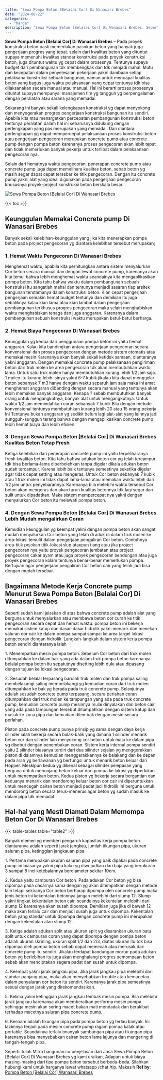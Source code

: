 ```yaml
---
title: "Sewa Pompa Beton [Belalai Cor] Di Wanasari Brebes"
date: "2024-08-22"
categories: 
  - "harga"
description: "Sewa Pompa Beton [Belalai Cor] Di Wanasari Brebes. Seperti itulah Mitra bangunan.co penjelasan dari Jasa Sewa Pompa Beton [Belalai Cor] Di Wanasari Brebes..."
---
```


**Sewa Pompa Beton \[Belalai Cor\] Di Wanasari Brebes** – Pada proyek konstruksi beton pasti memerlukan pasokan beton yang banyak juga pengerjaan progres yang tepat. selain dari kwalitas beton yang dituntut supaya memenuhi kwalitas standar konstruksi pada proyek konstruksi beton, juga dituntut waktu yg cepat dalam prosesnya. Tentunya supaya budget dari pembangunan tdk membengkak dan tdk menjadi mahal. Mutu dan kecepatan dalam penyelesaian pekerjaan yakni dambaan setiap pelaksana konstruksi sebuah bangunan, namun untuk mencapai kualitas beton yang bagus juga waktu pelaksanaan yang cepat tentunya tdk bisa dilaksanakan secara manual atau manual. Hal ini berarti proses prosesnya dituntut supaya mempunyai manajemen tim yg tangguh yg berpengalaman dengan peralatan atau sarana yang memadai.

Sekarang ini banyak sekali kelengkapan konstruksi yg dapat menyokong dan menyegerakan progres pengerjaan konstruksi bangunan itu sendiri. Apabila kita mau menargetkan percepatan pembangunan konstruksi beton tentunya peralatan dalam hal ini seharusnya didukung dengan perlengkapan yang pas merupakan yang memadai. Dan diantara perlengkapan yg dapat mempercepat pelaksanaan proses konstruksi beton atau pengerjaan pengecoran merupakan concrete pump atau concrete pump dengan pompa beton karenanya proses pengecoran akan lebih tepat dan tidak memerlukan banyak pekerja untuk terlibat dalam pelaksanaan pengecoran nya.

Selain dari hematnya waktu pengecoran, penerapan concrete pump atau concrete pump juga dapat memelihara kualitas beton, sebab beton yg masih segar dapat cepat tersebar ke titik pengecoran. Dengan itu concrete pump yakni alat yang ideal digunakan pada pengerjaan pengecoran khususnya proyek-project konstruksi beton berskala besar.

![Sewa Pompa Beton [Belalai Cor] Di Wanasari Brebes](/images/sewa-concrete-pump-18.png)

{{< toc >}}

## Keunggulan Memakai Concrete pump Di Wanasari Brebes

Banyak sekali kelebihan-keunggulan yang jika kita menerapkan pompa beton pada project pengecoran yg diantara kelebihan tersebut merupakan;

### 1\. Hemat Waktu Pengecoran Di Wanasari Brebes

Menghemat waktu, apabila kita perhitungkan antara sistem menyalurkan Cor beton secara manual dan dengan lewat concrete pump, karenanya akan kita temui bahwa lebih menghemat waktu seandainya kita mengaplikasikan pompa beton. Kita tahu bahwa waktu dalam pembangunan sebuah konstruksi itu sangatlah mahal dan tentunya menjadi sasaran tiap arsitek bangunan terutamanya dalam konstruksi beton. Kian cepat pengerjaan pengerjaan semakin hemat budget tentunya dan demikian itu juga sebaliknya kalau kian lama atau kian lambat dalam pengerjaan pembangunan terkhusus progres pengecoran maka selain menghabiskan waktu menghabiskan tenaga dan juga anggaran. Karenanya dalam pembangunan sebuah konstruksi waktu merupakan betul-betul berharga.

### 2\. Hemat Biaya Pengecoran Di Wanasari Brebes

Keunggulan yg kedua dari penggunaan pompa beton ini yaitu hemat anggaran. Kalau kita bandingkan antara pengerjaan pengecoran secara konvensional dan proses pengecoran dengan metode sistem otomatis atau memakai mesin Karenanya akan banyak sekali ketidak samaan, diantaranya yakni anggaran. Dengan memakai concrete pump pelaksanaan pengiriman beton dari truk molen ke area pengecoran tdk akan membutuhkan waktu lama. Untuk satu truk molen hanya membutuhkan kurang lebih 1/2 jam saja. 1 molen itu kurang lebih isinya yakni 6-7 kubik jikalau kita dapat menggelar beton sebanyak 7 m3 hanya dengan waktu separuh jam saja maka ini amat menghemat anggaran dibanding dengan secara manual yang tentunya akan lebih memakan banyak anggaran. Kenapa ? sebab membutuhkan banyak orang untuk mengangkutnya, banyak alat untuk mengangkutnya. Untuk waktu 1/2 jam memindahkan coran sebanyak 7 kubik Bila dengan metode konvensional tentunya membutuhkan kurang lebih 20 atau 15 orang pekerja. Ini Tentunya bukan anggaran yg sedikit belum lagi alat-alat yang lainnya jadi sungguh-sungguh terang bahwa dengan mengaplikasikan concrete pump lebih hemat biaya dan lebih efisien.

### 3\. Dengan Sewa Pompa Beton \[Belalai Cor\] Di Wanasari Brebes Kualitas Beton Tetap Fresh

Ketiga kelebihan dari penerapan concrete pump ini yaitu terpeliharanya fresh kwalitas beton. Kita tahu bahwa adukan beton cor yg telah tercampur tdk bisa berlama-lama diperbolehkan tanpa digelar dikala adukan beton sudah tercampur. Karena lebih baik tentunya semestinya seketika digelar agar tidak cepat setting atau mengeras. Untuk Cor beton sebanyak 7 kubik atau 1 truk molen ini tidak dapat lama-lama atau memakan waktu lebih dari 1/2 jam untuk penyebarannya. Karenanya bila melebihi waktu tersebut Cor beton akan mengeras dan akan turun kualitas betonnya tdk lagi segar dan sulit untuk dipadatkan. Maka sistem mempercepat nya yakni dengan menyalurkan Cor beton itu melewati pompa beton.

### 4\. Dengan Sewa Pompa Beton \[Belalai Cor\] Di Wanasari Brebes Lebih Mudah mengalirkan Coran

Kemudian keunggulan yg keempat yakni dengan pompa beton akan sangat mudah menyalurkan Cor beton yang telah di aduk di dalam truk molen ke area-lokasi tersulit dalam pengerjaan pengaliran Cor beton. Contohnya area-titik pojokan titik-lokasi slup ataupun tiang atau jika project pengecoran nya yaitu proyek pengecoran jembatan atau project pengecoran cakar ayam atau juga proyek pengecoran bendungan atau juga proyek pengecoran kolam tentunya benar-benar memerlukan pompa. Bertujuan agar pengerjaan pengaliran Cor beton cair yang telah jadi bisa dengan mudah tersebar.

## Bagaimana Metode Kerja Concrete pump Menurut Sewa Pompa Beton \[Belalai Cor\] Di Wanasari Brebes

Seperti sudah kami jelaskan di atas bahwa concrete pump adalah alat yang berguna untuk menyalurkan atau membawa beton cor curah ke titik pengecoran secara cepat dan hemat waktu. pompa beton ini bekerja memakai sistem katup dan dasar-dasar hidrolik yakni menarik dan menekan saluran cor cair ke dalam pompa sampai sampai ke area target lokasi pengecoran dengan hidrolik. Langkah-langkah dalam sistem kerja pompa beton sendiri diantaranya ialah

1\. Menempatkan mesin pompa beton. Sebelum Cor beton dari truk molen ditumpahkan ke dalam bak yang ada dalam truk pompa beton karenanya belalai pompa beton itu sepatutnya disetting lebih dulu atau dipasang dengan tujuan ke lokasi pengecoran.

2\. Sesudah belalai terpasang barulah truk molen dan truk pompa saling membelakangi saling membelakangi yg kemudian coran dari truk molen ditumpahkan ke bak yg berada pada truk concrete pump. Selanjutnya adalah sesudah concrete pump terpasang, secara perlahan coran ditumpahkan dari truk molen ke tampungan yang ada pada truk concrete pump, kemudian concrete pump mesinnya mulai dinyalakan dan beton cair yang ada pada tampungan tersebut ditumpahkan dengan sistem katup dan masuk ke zona pipa dan kemudian ditembak dengan mesin secara perlahan.

Piston pada concrete pump punya prinsip yg sama dengan daya kerja silinder ialah bekerja secara bolak-balik yang dimana 1 silinder menarik beton cor dan silinder lain menyokong cor beton untuk maju ke dalam pipa yg disebut dengan penembakan coran. Sistem kerja internal pompa sendiri yaitu 2 silinder biasanya terdiri dari dua silinder sejalan yg menggerakkan piston di dalamnya kemudian menggerakkannya ke belakang dan ke depan pada arah yg berlawanan yg berfungsi untuk menarik beton keluar dari Hopper. Meskipun kedua yg dikenal sebagai silinder pelepasan yang berguna untuk menunjang beton keluar dari pompa ke lokasi yg diperlukan untuk menempatkan beton. Kedua piston yg bekerja secara bergantian dan keduanya menarik dan mendorong keluar beton cor cair ini diperuntukkan untuk mencegah cairan beton menjadi padat jadi hidrolik ini berguna untuk mendorong beton secara terus-menerus agar beton yg sudah masuk ke dalam pipa tdk memadat.

## Hal-hal yang Mesti Diamati Dalam Memompa Beton Cor Di Wanasari Brebes

{{< table-tables table="table2" >}}

Banyak elemen yg memberi pengaruh kapasitas kerja pompa beton diantaranya adalah seperti jarak jangkau, jumlah tikungan pipa, ukuran saluran pipa, ketinggian jangkauan pipa.

1\. Pertama merupakan ukuran saluran pipa yang baik dipakai pada concrete pump ini biasanya yakni pipa kaku yg diwujudkan dari baja yang berukuran 3 sampai 8 inci ketebalannya berdiameter sekitar 10cm.

2\. Kedua yaitu campuran Cor beton. Pada adukan Cor beton yg bisa dipompa pada dasarnya sama dengan yg akan ditempatkan dengan metode lain tetapi sekiranya Cor beton berharap dipompa oleh concrete pump maka jenis beton ini kekentalan betonnya jangan melebihi dari slump 12. Slump yakni tingkat kekentalan beton cair, seandainya kekentalan melebihi dari slump 12 karenanya akan susah dipompa. Demikian juga jika di bawah 12 maka akan terlalu cair dan menjadi susah juga untuk dipompa. Kekentalan beton yang standar untuk dipompa dengan concrete pump ini merupakan dengan kekentalan atau slump 12.

3\. Ketiga adalah adukan split atau ukuran split yg disarankan ukuran batu split untuk campuran coran yang dapat dipompa dengan pompa beton adalah ukuran skrining, ukuran split 1/2 dan 2/3, diatas ukuran itu tdk bisa dipompa oleh pompa beton sebab dapat memecah atau merusak dari concrete pump itu sendiri. Jikalau terdapat kandungan mortar pada adukan beton yg berlebihan itu juga akan menghalangi progres pemompaan beton sebab akan menciptakan segera padat dan susah untuk dipompa.

4\. Keempat yakni jarak jangkau pipa. Jika jarak jangkau pipa melebihi dari standar panjang pipa, maka akan menyebabkan trouble atau kemacetan dalam penyaluran cor beton itu sendiri. Karenanya jarak pipa semestinya sesuai dengan jarak yang direkomendasikan.

5\. Kelima yakni ketinggian jarak jangkau tembak mesin pompa. Bila melebihi jarak jangkau karenanya akan memberatkan performa mesin pompa sehingga mesin akan sering macet bakan mati mendadak dan berakibat terhadap macetnya saluran pipa concrete pump.

6\. Keenam adalah tikungan pipa pada pompa beton yg terlau banyak. Ini lazimnya terjadi pada mesim concrete pump ragam pompa katak atau portable. Seandainya terlalu bnanyak sambungan pipa atau tikungan pipa karenanya bisa menyebabkan cairan beton lama lajunya dan mengering di tengah-tengah pipa.

Seperti itulah Mitra bangunan.co penjelasan dari Jasa Sewa Pompa Beton \[Belalai Cor\] Di Wanasari Brebes yg kami uraikan, Adapun untuk biaya masing-masing dari tipe pompa beton tersebut berbeda-beda. Silahkan hubungi kami untuk harganya lewat whatsapp /chat /tlp. Makasih
**Ref by:** [Pompa Beton [Belalai Cor] Wanasari Brebes](https://id.wikipedia.org/wiki/Pompa)
